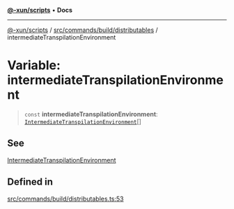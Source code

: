 [**@-xun/scripts**](../../../../../README.md) • **Docs**

***

[@-xun/scripts](../../../../../README.md) / [src/commands/build/distributables](../README.md) / intermediateTranspilationEnvironment

# Variable: intermediateTranspilationEnvironment

> `const` **intermediateTranspilationEnvironment**: [`IntermediateTranspilationEnvironment`](../enumerations/IntermediateTranspilationEnvironment.md)[]

## See

[IntermediateTranspilationEnvironment](../enumerations/IntermediateTranspilationEnvironment.md)

## Defined in

[src/commands/build/distributables.ts:53](https://github.com/Xunnamius/xscripts/blob/c4bd6059488244ad158454492e5cfe3fcc65a457/src/commands/build/distributables.ts#L53)
